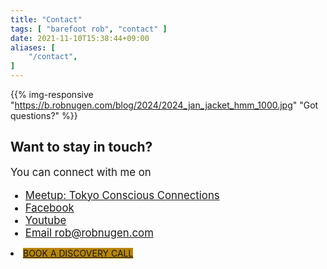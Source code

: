 ```yaml
---
title: "Contact"
tags: [ "barefoot rob", "contact" ]
date: 2021-11-10T15:38:44+09:00
aliases: [
    "/contact",
]
---
```


{{% img-responsive "https://b.robnugen.com/blog/2024/2024_jan_jacket_hmm_1000.jpg" "Got questions?" %}}


## Want to stay in touch?

<p style="font-size:1.2em">
You can connect with me on
</p>

<ul>
<li style="font-size:1.2em"><a href="https://www.meetup.com/tokyo-conscious-connections">Meetup: Tokyo Conscious Connections</a></li>
<li style="font-size:1.2em"><a href="https://www.facebook.com/thunderrabbit">Facebook</a></li>
<li style="font-size:1.2em"><a href="https://www.youtube.com/thunderrabbit">Youtube</a></li>
<li style="font-size:1.2em"><a href="mailto:rob@robnugen.com">Email rob@robnugen.com</a></li>
</ul>

<li class="nav-item">
<a class="pure-button" style="background-color: darkgoldenrod;" href="https://www.calendly.com/robnugen/discovery">
    BOOK A DISCOVERY CALL
</a>
</li>